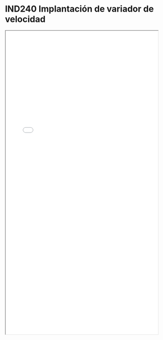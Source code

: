 # IND240  Implantación de variador de velocidad

<iframe src="../IND240  Implantación de variador de velocidad.pdf" width="100%" height="1000px"></iframe>
